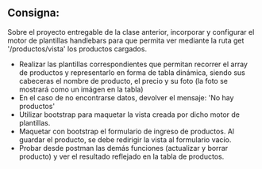 ## Consigna:
<p>Sobre el proyecto entregable de la clase anterior, incorporar y configurar el motor de plantillas handlebars para que permita ver mediante la ruta get '/productos/vista' los productos cargados.</p>
<ul>
    <li>Realizar las plantillas correspondientes que permitan recorrer el array de productos y representarlo en forma de tabla dinámica, siendo sus cabeceras el nombre de producto, el precio y su foto (la foto se mostrará como un imágen en la tabla)</li>
    <li>En el caso de no encontrarse datos, devolver el mensaje: 'No hay productos'</li>
    <li>Utilizar bootstrap para maquetar la vista creada por dicho motor de plantillas.</li>
    <li>Maquetar con bootstrap el formulario de ingreso de productos. Al guardar el producto, se debe redirigir la vista al formulario vacío.</li>
    <li>Probar desde postman las demás funciones (actualizar y borrar producto) y ver el resultado reflejado en la tabla de productos.</li>
</ul>